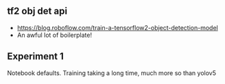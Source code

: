 ## tf2 obj det api
* https://blog.roboflow.com/train-a-tensorflow2-object-detection-model
* An awful lot of boilerplate!

## Experiment 1
Notebook defaults.
Training taking a long time, much more so than yolov5